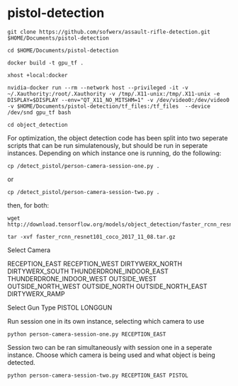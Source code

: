 # pistol-detection

```
git clone https://github.com/sofwerx/assault-rifle-detection.git $HOME/Documents/pistol-detection
```
```
cd $HOME/Documents/pistol-detection
```

```
docker build -t gpu_tf .
```

```
xhost +local:docker
```

```
nvidia-docker run --rm --network host --privileged -it -v ~/.Xauthority:/root/.Xauthority -v /tmp/.X11-unix:/tmp/.X11-unix -e DISPLAY=$DISPLAY --env="QT_X11_NO_MITSHM=1" -v /dev/video0:/dev/video0  -v $HOME/Documents/pistol-detection/tf_files:/tf_files  --device /dev/snd gpu_tf bash
```

```
cd object_detection
```

For optimization, the object detection code has been split into two seperate scripts that can be run simulatenously, but should be run in seperate instances. Depending on which instance one is running, do the following:

```
cp /detect_pistol/person-camera-session-one.py .
```
or
```
cp /detect_pistol/person-camera-session-two.py .
```
then, for both:
```
wget http://download.tensorflow.org/models/object_detection/faster_rcnn_resnet101_coco_2017_11_08.tar.gz
```

```
tar -xvf faster_rcnn_resnet101_coco_2017_11_08.tar.gz
```

Select Camera

RECEPTION_EAST
RECEPTION_WEST
DIRTYWERX_NORTH
DIRTYWERX_SOUTH
THUNDERDRONE_INDOOR_EAST
THUNDERDRONE_INDOOR_WEST
OUTSIDE_WEST
OUTSIDE_NORTH_WEST
OUTSIDE_NORTH
OUTSIDE_NORTH_EAST
DIRTYWERX_RAMP

Select Gun Type
PISTOL
LONGGUN


Run session one in its own instance, selecting which camera to use
```
python person-camera-session-one.py RECEPTION_EAST
```

Session two can be ran simultaneously with session one in a seperate instance.
Choose which camera is being used and what object is being detected.
```
python person-camera-session-two.py RECEPTION_EAST PISTOL
```
